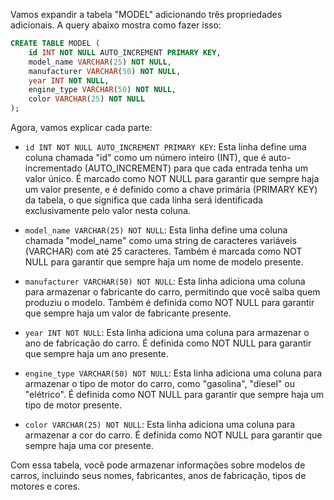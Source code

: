 Vamos expandir a tabela "MODEL" adicionando três propriedades adicionais. A query abaixo mostra como fazer isso:

```sql
CREATE TABLE MODEL (
    id INT NOT NULL AUTO_INCREMENT PRIMARY KEY,
    model_name VARCHAR(25) NOT NULL,
    manufacturer VARCHAR(50) NOT NULL,
    year INT NOT NULL,
    engine_type VARCHAR(50) NOT NULL,
    color VARCHAR(25) NOT NULL
);
```

Agora, vamos explicar cada parte:

- `id INT NOT NULL AUTO_INCREMENT PRIMARY KEY`: Esta linha define uma coluna chamada "id" como um número inteiro (INT), que é auto-incrementado (AUTO_INCREMENT) para que cada entrada tenha um valor único. É marcado como NOT NULL para garantir que sempre haja um valor presente, e é definido como a chave primária (PRIMARY KEY) da tabela, o que significa que cada linha será identificada exclusivamente pelo valor nesta coluna.
  
- `model_name VARCHAR(25) NOT NULL`: Esta linha define uma coluna chamada "model_name" como uma string de caracteres variáveis (VARCHAR) com até 25 caracteres. Também é marcada como NOT NULL para garantir que sempre haja um nome de modelo presente.

- `manufacturer VARCHAR(50) NOT NULL`: Esta linha adiciona uma coluna para armazenar o fabricante do carro, permitindo que você saiba quem produziu o modelo. Também é definida como NOT NULL para garantir que sempre haja um valor de fabricante presente.

- `year INT NOT NULL`: Esta linha adiciona uma coluna para armazenar o ano de fabricação do carro. É definida como NOT NULL para garantir que sempre haja um ano presente.

- `engine_type VARCHAR(50) NOT NULL`: Esta linha adiciona uma coluna para armazenar o tipo de motor do carro, como "gasolina", "diesel" ou "elétrico". É definida como NOT NULL para garantir que sempre haja um tipo de motor presente.

- `color VARCHAR(25) NOT NULL`: Esta linha adiciona uma coluna para armazenar a cor do carro. É definida como NOT NULL para garantir que sempre haja uma cor presente.

Com essa tabela, você pode armazenar informações sobre modelos de carros, incluindo seus nomes, fabricantes, anos de fabricação, tipos de motores e cores.